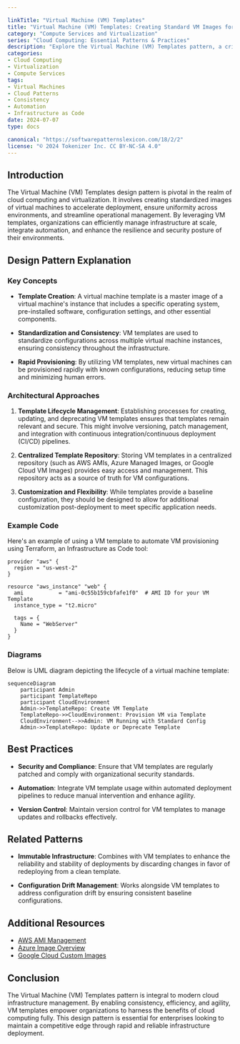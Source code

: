 ```yaml
---

linkTitle: "Virtual Machine (VM) Templates"
title: "Virtual Machine (VM) Templates: Creating Standard VM Images for Consistency and Efficiency"
category: "Compute Services and Virtualization"
series: "Cloud Computing: Essential Patterns & Practices"
description: "Explore the Virtual Machine (VM) Templates pattern, a critical design pattern that facilitates the creation of standard virtual machine images to ensure consistency across cloud environments and enable rapid provisioning."
categories:
- Cloud Computing
- Virtualization
- Compute Services
tags:
- Virtual Machines
- Cloud Patterns
- Consistency
- Automation
- Infrastructure as Code
date: 2024-07-07
type: docs

canonical: "https://softwarepatternslexicon.com/18/2/2"
license: "© 2024 Tokenizer Inc. CC BY-NC-SA 4.0"
---
```


## Introduction

The Virtual Machine (VM) Templates design pattern is pivotal in the realm of cloud computing and virtualization. It involves creating standardized images of virtual machines to accelerate deployment, ensure uniformity across environments, and streamline operational management. By leveraging VM templates, organizations can efficiently manage infrastructure at scale, integrate automation, and enhance the resilience and security posture of their environments.

## Design Pattern Explanation

### Key Concepts

- **Template Creation**: A virtual machine template is a master image of a virtual machine's instance that includes a specific operating system, pre-installed software, configuration settings, and other essential components.

- **Standardization and Consistency**: VM templates are used to standardize configurations across multiple virtual machine instances, ensuring consistency throughout the infrastructure.

- **Rapid Provisioning**: By utilizing VM templates, new virtual machines can be provisioned rapidly with known configurations, reducing setup time and minimizing human errors.

### Architectural Approaches

1. **Template Lifecycle Management**: Establishing processes for creating, updating, and deprecating VM templates ensures that templates remain relevant and secure. This might involve versioning, patch management, and integration with continuous integration/continuous deployment (CI/CD) pipelines.

2. **Centralized Template Repository**: Storing VM templates in a centralized repository (such as AWS AMIs, Azure Managed Images, or Google Cloud VM Images) provides easy access and management. This repository acts as a source of truth for VM configurations.

3. **Customization and Flexibility**: While templates provide a baseline configuration, they should be designed to allow for additional customization post-deployment to meet specific application needs.

### Example Code

Here's an example of using a VM template to automate VM provisioning using Terraform, an Infrastructure as Code tool:

```hcl
provider "aws" {
  region = "us-west-2"
}

resource "aws_instance" "web" {
  ami           = "ami-0c55b159cbfafe1f0"  # AMI ID for your VM Template
  instance_type = "t2.micro"

  tags = {
    Name = "WebServer"
  }
}
```

### Diagrams

Below is UML diagram depicting the lifecycle of a virtual machine template:

```mermaid
sequenceDiagram
    participant Admin
    participant TemplateRepo
    participant CloudEnvironment
    Admin->>TemplateRepo: Create VM Template
    TemplateRepo->>CloudEnvironment: Provision VM via Template
    CloudEnvironment-->>Admin: VM Running with Standard Config
    Admin->>TemplateRepo: Update or Deprecate Template
```

## Best Practices

- **Security and Compliance**: Ensure that VM templates are regularly patched and comply with organizational security standards.
  
- **Automation**: Integrate VM template usage within automated deployment pipelines to reduce manual intervention and enhance agility.
  
- **Version Control**: Maintain version control for VM templates to manage updates and rollbacks effectively.

## Related Patterns

- **Immutable Infrastructure**: Combines with VM templates to enhance the reliability and stability of deployments by discarding changes in favor of redeploying from a clean template.
  
- **Configuration Drift Management**: Works alongside VM templates to address configuration drift by ensuring consistent baseline configurations.

## Additional Resources

- [AWS AMI Management](https://docs.aws.amazon.com/AWSEC2/latest/UserGuide/AMIs.html)
- [Azure Image Overview](https://learn.microsoft.com/en-us/azure/virtual-machines/linux/capture-image-template)
- [Google Cloud Custom Images](https://cloud.google.com/compute/docs/images/create-delete-images)

## Conclusion

The Virtual Machine (VM) Templates pattern is integral to modern cloud infrastructure management. By enabling consistency, efficiency, and agility, VM templates empower organizations to harness the benefits of cloud computing fully. This design pattern is essential for enterprises looking to maintain a competitive edge through rapid and reliable infrastructure deployment.


